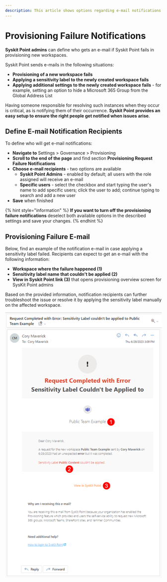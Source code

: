```yaml
---
description: This article shows options regarding e-mail notifications Syskit Point can send in case of a provisioning failure. 
---
```


# Provisioning Failure Notifications

**Syskit Point admins** can define who gets an e-mail if Syskit Point fails in provisioning new workspaces.

Syskit Point sends e-mails in the following situations:
* **Provisioning of a new workspace fails**
* **Applying a sensitivity label to the newly created workspace fails**
* **Applying additional settings to the newly created workspace fails** - for example, setting an option to hide a Microsoft 365 Group from the Global Address List

Having someone responsible for resolving such instances when they occur is critical, as is notifying them of their occurrence. 
**Syskit Point provides an easy setup to ensure the right people get notified when issues arise**.

## Define E-mail Notification Recipients

To define who will get e-mail notifications:
* **Navigate to** Settings > Governance > Provisioning
* **Scroll to the end of the page** and find section **Provisioning Request Failure Notifications**
* **Choose e-mail recipients** - two options are available
    * **Syskit Point Admins** - enabled by default; all users with the role assigned will receive an e-mail
    * **Specific users** - select the checkbox and start typing the user's name to add specific users; click the user to add; continue typing to search and add a new user
* **Save** when finished

{% hint style="information" %}
**If you want to turn off the provisioning failure notifications** deselect both available options in the described settings and save your changes.
{% endhint %}

## Provisioning Failure E-mail

Below, find an example of the notification e-mail in case applying a sensitivity label failed. 
Recipients can expect to get an e-mail with the following information:
* **Workspace where the failure happened (1)**
* **Sensitivity label name that couldn't be applied (2)**
* **View in Syskit Point link (3)** that opens provisioning overview screen for SysKit Point admins

Based on the provided information, notification recipients can further troubleshoot the issue or resolve it by applying the sensitivity label manually on the affected workspace.

![Provisioning Failure E-Mail Example](../../.gitbook/assets/configure-provisioning-failure-notifications-email-example.png)
